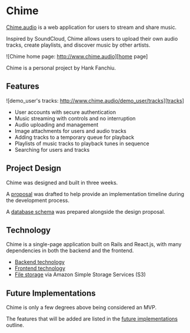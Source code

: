 # Chime

[Chime.audio][chime] is a web application for users to stream and share music.

Inspired by SoundCloud, Chime allows users to upload their own audio tracks, create playlists, and discover music by other artists.

![Chime home page: http://www.chime.audio][home page]

Chime is a personal project by Hank Fanchiu.

## Features

![demo_user's tracks: http://www.chime.audio/demo_user/tracks][tracks]

- User accounts with secure authentication
- Music streaming with controls and no interruption
- Audio uploading and management
- Image attachments for users and audio tracks
- Adding tracks to a temporary queue for playback
- Playlists of music tracks to playback tunes in sequence
- Searching for users and tracks

## Project Design

Chime was designed and built in three weeks.

A [proposal][proposal] was drafted to help provide an implementation timeline during the development process.

A [database schema][schema] was prepared alongside the design proposal.

## Technology

Chime is a single-page application built on Rails and React.js, with many dependencies in both the backend and the frontend.

- [Backend technology][backend]
- [Frontend technology][frontend]
- [File storage][file storage] via Amazon Simple Storage Services (S3)

## Future Implementations

Chime is only a few degrees above being considered an MVP.

The features that will be added are listed in the [future implementations][future] outline.

[chime]: https://chime.audio
[home page]: ./docs/home_page.png "Chime home page"
[tracks]: ./docs/tracks.png "A user's tracks"
[proposal]: ./docs/proposal.md
[schema]: ./docs/schema.md
[backend]: ./docs/backend.md
[frontend]: ./docs/frontend.md
[file storage]: ./docs/file_storage.md
[future]: ./docs/future.md
